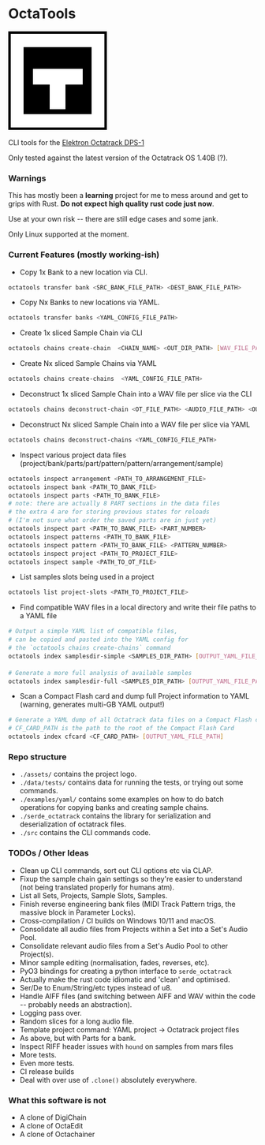 # OctaTools

![CLI Tools for the Elektron Octatrack DPS-1](assets/logo.png "OctaTools")

CLI tools for the [Elektron Octatrack DPS-1](https://www.elektron.se/en/octratrack-mkii-explorer)

Only tested against the latest version of the Octatrack OS 1.40B (?).

### Warnings

This has mostly been a **learning** project for me to mess around and get to grips with Rust. 
**Do not expect high quality rust code just now**.

Use at your own risk -- there are still edge cases and some jank.

Only Linux supported at the moment.


### Current Features (mostly working-ish)

- Copy 1x Bank to a new location via CLI.
```bash
octatools transfer bank <SRC_BANK_FILE_PATH> <DEST_BANK_FILE_PATH>
```

- Copy Nx Banks to new locations via YAML.
```bash
octatools transfer banks <YAML_CONFIG_FILE_PATH>
```

- Create 1x sliced Sample Chain via CLI
```bash
octatools chains create-chain  <CHAIN_NAME> <OUT_DIR_PATH> [WAV_FILE_PATHS]...
```
- Create Nx sliced Sample Chains via YAML
```bash
octatools chains create-chains  <YAML_CONFIG_FILE_PATH>
```

- Deconstruct 1x sliced Sample Chain into a WAV file per slice via the CLI
```bash
octatools chains deconstruct-chain <OT_FILE_PATH> <AUDIO_FILE_PATH> <OUT_DIR_PATH>
```

- Deconstruct Nx sliced Sample Chain into a WAV file per slice via YAML
```bash
octatools chains deconstruct-chains <YAML_CONFIG_FILE_PATH>
```

- Inspect various project data files (project/bank/parts/part/pattern/pattern/arrangement/sample) 
```bash
octatools inspect arrangement <PATH_TO_ARRANGEMENT_FILE>
octatools inspect bank <PATH_TO_BANK_FILE>
octatools inspect parts <PATH_TO_BANK_FILE>
# note: there are actually 8 PART sections in the data files
# the extra 4 are for storing previous states for reloads
# (I'm not sure what order the saved parts are in just yet)
octatools inspect part <PATH_TO_BANK_FILE> <PART_NUMBER>
octatools inspect patterns <PATH_TO_BANK_FILE>
octatools inspect pattern <PATH_TO_BANK_FILE> <PATTERN_NUMBER>
octatools inspect project <PATH_TO_PROJECT_FILE>
octatools inspect sample <PATH_TO_OT_FILE>
```

- List samples slots being used in a project
```bash
octatools list project-slots <PATH_TO_PROJECT_FILE>
```

- Find compatible WAV files in a local directory and write their file paths to a YAML file
```bash
# Output a simple YAML list of compatible files, 
# can be copied and pasted into the YAML config for
# the `octatools chains create-chains` command
octatools index samplesdir-simple <SAMPLES_DIR_PATH> [OUTPUT_YAML_FILE_PATH]

# Generate a more full analysis of available samples
octatools index samplesdir-full <SAMPLES_DIR_PATH> [OUTPUT_YAML_FILE_PATH]
```

- Scan a Compact Flash card and dump full Project information to YAML (warning, generates multi-GB YAML output!)
```bash
# Generate a YAML dump of all Octatrack data files on a Compact Flash card.
# CF_CARD_PATH is the path to the root of the Compact Flash Card
octatools index cfcard <CF_CARD_PATH> [OUTPUT_YAML_FILE_PATH]
```
### Repo structure

- `./assets/` contains the project logo.
- `./data/tests/` contains data for running the tests, or trying out some commands.
- `./examples/yaml/` contains some examples on how to do batch operations for copying banks and creating sample chains.
- `./serde_octatrack` contains the library for serialization and deserialization of octatrack files. 
- `./src` contains the CLI commands code.

### TODOs / Other Ideas

- Clean up CLI commands, sort out CLI options etc via CLAP.
- Fixup the sample chain gain settings so they're easier to understand (not being translated properly for humans atm).
- List all Sets, Projects, Sample Slots, Samples. 
- Finish reverse engineering bank files (MIDI Track Pattern trigs, the massive block in Parameter Locks).
- Cross-compilation / CI builds on Windows 10/11 and macOS.
- Consolidate all audio files from Projects within a Set into a Set's Audio Pool.
- Consolidate relevant audio files from a Set's Audio Pool to other Project(s).
- Minor sample editing (normalisation, fades, reverses, etc).
- PyO3 bindings for creating a python interface to `serde_octatrack`
- Actually make the rust code idiomatic and 'clean' and optimised.
- Ser/De to Enum/String/etc types instead of u8.
- Handle AIFF files (and switching between AIFF and WAV within the code -- probably needs an abstraction).
- Logging pass over.
- Random slices for a long audio file.
- Template project command: YAML project -> Octatrack project files
- As above, but with Parts for a bank.
- Inspect RIFF header issues with `hound` on samples from mars files
- More tests.
- Even more tests.
- CI release builds
- Deal with over use of `.clone()` absolutely everywhere.

### What this software is not
- A clone of DigiChain
- A clone of OctaEdit
- A clone of Octachainer

